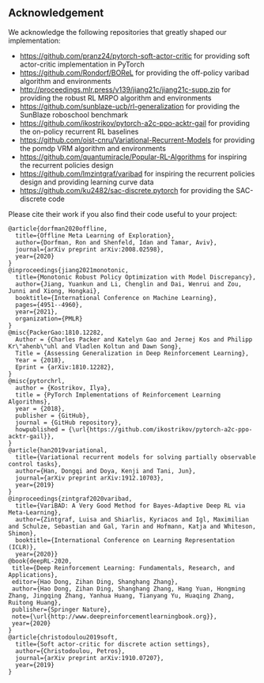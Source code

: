 ## Acknowledgement
We acknowledge the following repositories that greatly shaped our implementation:
- https://github.com/pranz24/pytorch-soft-actor-critic for providing soft actor-critic implementation in PyTorch
- https://github.com/Rondorf/BOReL for providing the off-policy varibad algorithm and environments
- http://proceedings.mlr.press/v139/jiang21c/jiang21c-supp.zip for providing the robust RL MRPO algorithm and environments
- https://github.com/sunblaze-ucb/rl-generalization for providing the SunBlaze roboschool benchmark
- https://github.com/ikostrikov/pytorch-a2c-ppo-acktr-gail for providing the on-policy recurrent RL baselines
- https://github.com/oist-cnru/Variational-Recurrent-Models for providing the pomdp VRM algorithm and environments
- https://github.com/quantumiracle/Popular-RL-Algorithms for inspiring the recurrent policies design
- https://github.com/lmzintgraf/varibad for inspiring the recurrent policies design and providing learning curve data
- https://github.com/ku2482/sac-discrete.pytorch for providing the SAC-discrete code

Please cite their work if you also find their code useful to your project:
```
@article{dorfman2020offline,
  title={Offline Meta Learning of Exploration},
  author={Dorfman, Ron and Shenfeld, Idan and Tamar, Aviv},
  journal={arXiv preprint arXiv:2008.02598},
  year={2020}
}
@inproceedings{jiang2021monotonic,
  title={Monotonic Robust Policy Optimization with Model Discrepancy},
  author={Jiang, Yuankun and Li, Chenglin and Dai, Wenrui and Zou, Junni and Xiong, Hongkai},
  booktitle={International Conference on Machine Learning},
  pages={4951--4960},
  year={2021},
  organization={PMLR}
}
@misc{PackerGao:1810.12282,
  Author = {Charles Packer and Katelyn Gao and Jernej Kos and Philipp Kr\"ahenb\"uhl and Vladlen Koltun and Dawn Song},
  Title = {Assessing Generalization in Deep Reinforcement Learning},
  Year = {2018},
  Eprint = {arXiv:1810.12282},
}
@misc{pytorchrl,
  author = {Kostrikov, Ilya},
  title = {PyTorch Implementations of Reinforcement Learning Algorithms},
  year = {2018},
  publisher = {GitHub},
  journal = {GitHub repository},
  howpublished = {\url{https://github.com/ikostrikov/pytorch-a2c-ppo-acktr-gail}},
}
@article{han2019variational,
  title={Variational recurrent models for solving partially observable control tasks},
  author={Han, Dongqi and Doya, Kenji and Tani, Jun},
  journal={arXiv preprint arXiv:1912.10703},
  year={2019}
}
@inproceedings{zintgraf2020varibad,
  title={VariBAD: A Very Good Method for Bayes-Adaptive Deep RL via Meta-Learning},
  author={Zintgraf, Luisa and Shiarlis, Kyriacos and Igl, Maximilian and Schulze, Sebastian and Gal, Yarin and Hofmann, Katja and Whiteson, Shimon},
  booktitle={International Conference on Learning Representation (ICLR)},
  year={2020}}
@book{deepRL-2020,
 title={Deep Reinforcement Learning: Fundamentals, Research, and Applications},
 editor={Hao Dong, Zihan Ding, Shanghang Zhang},
 author={Hao Dong, Zihan Ding, Shanghang Zhang, Hang Yuan, Hongming Zhang, Jingqing Zhang, Yanhua Huang, Tianyang Yu, Huaqing Zhang, Ruitong Huang},
 publisher={Springer Nature},
 note={\url{http://www.deepreinforcementlearningbook.org}},
 year={2020}
}
@article{christodoulou2019soft,
  title={Soft actor-critic for discrete action settings},
  author={Christodoulou, Petros},
  journal={arXiv preprint arXiv:1910.07207},
  year={2019}
}
```
